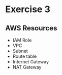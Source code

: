 # Exercise 3

## AWS Resources
- IAM Role
- VPC
- Subnet
- Route table
- Internet Gateway
- NAT Gateway

